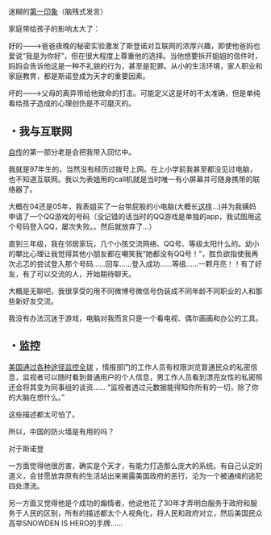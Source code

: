 #

迷糊的[第一印象](http://i1.fuimg.com/710596/cf43f5b35f5c69bf.png)（脑残式发言）

家庭带给孩子的影响太大了：

好的--->爸爸夜晚的秘密实验激发了斯登诺对互联网的浓厚兴趣，即使他爸妈也爱说“我是为你好”，但在很大程度上尊重他的选择。当他想要拆开姐姐的信件时，妈妈会告诉他这是一种不礼貌的行为，甚至是犯罪。从小的生活环境，家人职业和家庭教育，都是斯诺登成为天才的重要因素。

坏的--->父母的离异带给他致命的打击。可能定义这是坏的不太准确，但是单纯看给孩子造成的心理创伤是不可磨灭的。




## ・我与互联网
[自传](https://a.temporaryrecord.com/Permanent_Record_-_CN_edition_with_underlined_redactions.pdf)的第一部分老是会把我带入回忆中。

我就是97年生的，当然没有经历过拨号上网。在上小学前我甚至都没见过电脑，也不知道互联网。我以为表姐用的call机就是当时唯一有小屏幕并可随身携带的联络器了。

大概在04还是05年，我表姐买了一台带屁股的小电脑(大概长[这样](https://timgsa.baidu.com/timg?image&quality=80&size=b9999_10000&sec=1582298829362&di=61c4ff1d529ac13248a741dfe420bec0&imgtype=0&src=http%3A%2F%2Fk.zol-img.com.cn%2Fdiybbs%2F8292%2Fa8291452_s.jpg)...)并为我姨妈申请了一个QQ游戏的号码（没记错的话当时的QQ游戏是单独的app，我试图用这个号码登入QQ，屡次失败。。然后就放弃了...）

直到三年级，我在邻居家玩，几个小孩交流网络、QQ号、等级太阳什么的。幼小的攀比心理让我觉得其他小朋友都在嘲笑我“她都没有QQ号！”，胜负欲指使我再次忐忑的尝试登入那个号码……回车……登入成功……等级……一颗月亮！！有了好友，有了可以交流的人，开始期待聊天。

大概是无聊吧，我很享受的用不同微博号微信号伪装成不同年龄不同职业的人和那些新好友交流。

我没有办法沉迷于游戏，电脑对我而言只是一个看电视、偶尔画画和办公的工具。


## ・监控

 [美国通过各种途径监控全球](http://i1.fuimg.com/710596/a96366ca2e7e9f82.png) ，情报部门的工作人员有权限浏览普通民众的私密信息，监视者可以随时看到普通用户的个人信息，男工作人员看到漂亮女性的私密照还会将其变为同事组的谈资……
“监视者透过元数据能得知你所有的一切，除了你的大脑在想什么。”

这些描述都太可怕了。

所以，中国的防火墙是有用的吗？

对于斯诺登

一方面觉得他很厉害，确实是个天才，有能力打造那么庞大的系统。有自己认定的道义，会甘愿放弃原有的生活站出来揭露美国政府的恶行，沦为一个被通缉的逃犯四处漂流。

另一方面又觉得他是个成功的煽情者，他说他花了30年才弄明白服务于政府和服务于人民的区别，所有的描述都太个人视角化，将人民和政府对立，然后美国民众高举SNOWDEN IS HERO的手牌……
